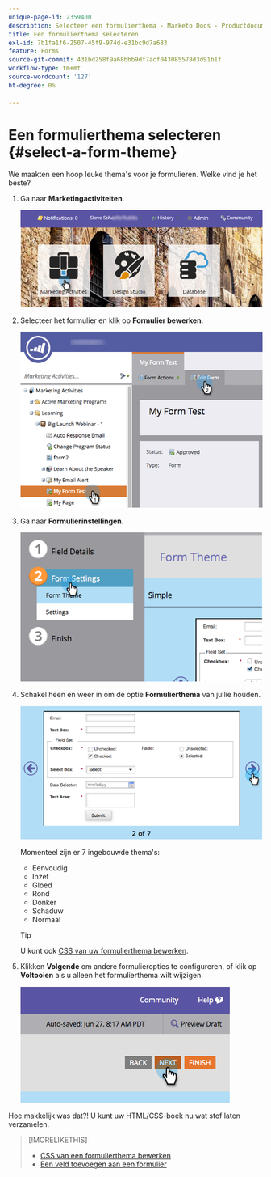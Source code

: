 ```yaml
---
unique-page-id: 2359400
description: Selecteer een formulierthema - Marketo Docs - Productdocumentatie
title: Een formulierthema selecteren
exl-id: 7b1fa1f6-2507-45f9-974d-e31bc9d7a683
feature: Forms
source-git-commit: 431bd258f9a68bbb9df7acf043085578d3d91b1f
workflow-type: tm+mt
source-wordcount: '127'
ht-degree: 0%

---
```


# Een formulierthema selecteren {#select-a-form-theme}

We maakten een hoop leuke thema&#39;s voor je formulieren. Welke vind je het beste?

1. Ga naar **Marketingactiviteiten**.

   ![](assets/login-marketing-activities-1.png)

1. Selecteer het formulier en klik op **Formulier bewerken**.

   ![](assets/editform.png)

1. Ga naar **Formulierinstellingen**.

   ![](assets/image2014-9-15-17-7-7.png)

1. Schakel heen en weer in om de optie **Formulierthema** van jullie houden.

   ![](assets/image2014-9-15-17-3a7-3a20.png)

   Momenteel zijn er 7 ingebouwde thema&#39;s:

   * Eenvoudig
   * Inzet
   * Gloed
   * Rond
   * Donker
   * Schaduw
   * Normaal

   >[!TIP]
   >
   >U kunt ook [CSS van uw formulierthema bewerken](/help/marketo/product-docs/demand-generation/forms/form-design/edit-the-css-of-a-form-theme.md).

1. Klikken **Volgende** om andere formulieropties te configureren, of klik op **Voltooien** als u alleen het formulierthema wilt wijzigen.

   ![](assets/image2014-9-15-17-3a8-3a22.png)

Hoe makkelijk was dat?! U kunt uw HTML/CSS-boek nu wat stof laten verzamelen.

>[!MORELIKETHIS]
>
>* [CSS van een formulierthema bewerken](/help/marketo/product-docs/demand-generation/forms/form-design/edit-the-css-of-a-form-theme.md)
>* [Een veld toevoegen aan een formulier](/help/marketo/product-docs/demand-generation/forms/creating-a-form/add-a-field-to-a-form.md)
